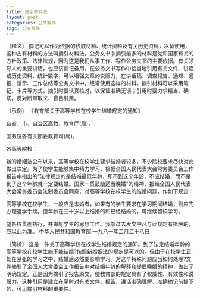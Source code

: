 ```yaml
---
title: 摘引材料法
layout: post
categories: 公文写作
tags: 公文写作
---
```


〔释义〕 摘记可以作为依据的权威材料、统计资料及有关历史资料，以备使用，这种占有材料的方法叫摘引材料法。公务文书中摘引最多的材料是党和国家有关的方针政策、法律法规，因为这是我们从事工作、写作公务文书的主要依据。有关领导人的重要讲话，也应该摘记备用。在公务文书写作中恰当地引用有关文件、讲话或历史资料、统计数字，可以增强文章的说服力，在讲话稿、调查报告、通知、通报、请示、工作总结等公务文书中，经常使用这样的材料。摘引材料可以采用笔记、卡片等方式。摘引时要认真核对，以保证准确无误；引用时要力求精当、确切，反对断章取义、盲目引用。

〔示例〕 《教育部关于高等学校在校学生结婚规定的通知》

各省、市、自治区高教、教育厅(局)，

国务院各有关部委教育司(局)，

各高等院校：

新的婚姻法公布以来，高等学校在校学生要求结婚者较多，不少院校要求尽快对此做出决定。为了使学生能够集中精力学习，根据全国人民代表大会常务委员会工作报告中指出的“法律规定的是结婚最低年龄，即不到这个年龄，不应结婚，而不是到了这个年龄就一定要结婚。国家一贯鼓励适当晚婚”的精神，报经全国人民代表大会常务委员会法制委员会同意，对高等学校在校学生的结婚问题，作如下规定：

高等学校在校学生，一般应是未婚者，如果有的学生要求在学习期间结婚，则应先办理退学手续。但年龄在三十岁以上结婚的和已经结婚的，可继续留校学习。

望各校贯彻执行，并做好学生的思想工作。我部过去发文中凡与此规定有抵触的，应以此为准。
中华人民共和国教育部
一九八一年二月二十八日

〔简析〕 这是一件关于高等学校在校学生结婚规定的通知。到了法定结婚年龄的高等学校在校学生能不能结婚?按照新婚姻法的规定是可以的。但由于在校学生正处在紧张的学习之中，结婚后必然要影响学习。对这个特殊问题应当如何处理?文件摘引了全国人大常委会工作报告中对结婚年龄的解释和提倡晚婚的精神，做出了明确规定。正是因为摘引了报告原文，使教育部的规定具有了权威性、有效性和说服力。这种引用是建立在平时对有关文件、报告、讲话准确理解、准确摘记前提下的，可见摘引材料的重要性。 
